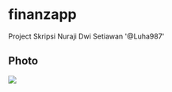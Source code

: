 # finanzapp

Project Skripsi Nuraji Dwi Setiawan '@Luha987'

## Photo
<table>
  <tr><img src='https://play-lh.googleusercontent.com/pBhZUW4OzYiP-21Ena-FelxsQRGNBoDCNjrBqY3eNUVv_r1u2ORa1iB49bFtGsWfeQ=w4120-h1880-rw'></tr>
</table>
